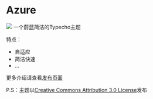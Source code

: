 Azure
=========
<img src="https://mxvmaw.blu.livefilestore.com/y2pjlFiktm8Tn7vN8T8oUz6g7CdF7ti8sMwNnUucapW95TtHyguew3sTypo6WAXw-i4bxRFcAwfVPPN_5VCKq9gukUwuYCp8W9tWYal4l2zXSw/Azure.png">
一个蔚蓝简洁的Typecho主题

特点：

- 自适应
- 简洁快速
- ...

更多介绍请查看<a href="http://jimmycai.org/Azure.html">发布页面</a>

P.S：主题以<a href="http://creativecommons.org/licenses/by-nc-sa/3.0/">Creative Commons Attribution 3.0 License</a>发布
